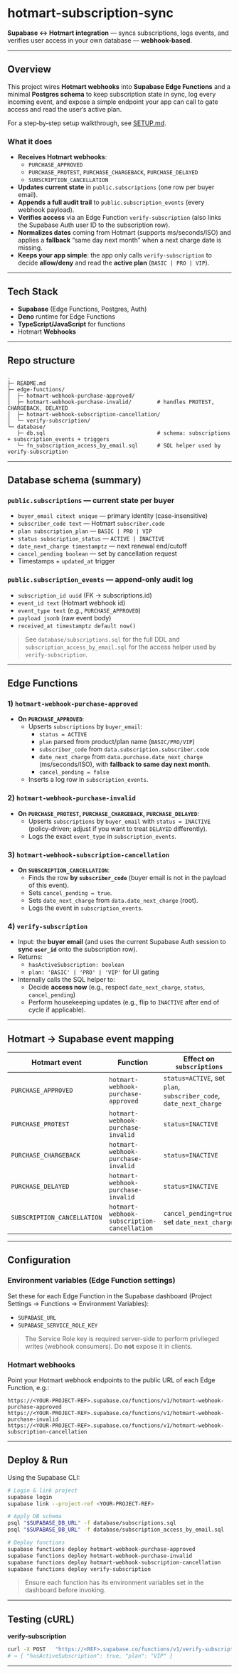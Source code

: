 # hotmart-subscription-sync

**Supabase ↔ Hotmart integration** — syncs subscriptions, logs events, and verifies user access in your own database — **webhook-based**.

---

## Overview

This project wires **Hotmart webhooks** into **Supabase Edge Functions** and a minimal **Postgres schema** to keep subscription state in sync, log every incoming event, and expose a simple endpoint your app can call to gate access and read the user’s active plan.

For a step‑by‑step setup walkthrough, see [SETUP.md](./SETUP.md).

### What it does

- **Receives Hotmart webhooks**:
  - `PURCHASE_APPROVED`
  - `PURCHASE_PROTEST`, `PURCHASE_CHARGEBACK`, `PURCHASE_DELAYED`
  - `SUBSCRIPTION_CANCELLATION`
- **Updates current state** in `public.subscriptions` (one row per buyer email).
- **Appends a full audit trail** to `public.subscription_events` (every webhook payload).
- **Verifies access** via an Edge Function `verify-subscription` (also links the Supabase Auth user ID to the subscription row).
- **Normalizes dates** coming from Hotmart (supports ms/seconds/ISO) and applies a **fallback** “same day next month” when a next charge date is missing.
- **Keeps your app simple**: the app only calls `verify-subscription` to decide **allow/deny** and read the **active plan** (`BASIC | PRO | VIP`).

---

## Tech Stack

- **Supabase** (Edge Functions, Postgres, Auth)
- **Deno** runtime for Edge Functions
- **TypeScript/JavaScript** for functions
- Hotmart **Webhooks**

---

## Repo structure

```
.
├─ README.md
├─ edge-functions/
│  ├─ hotmart-webhook-purchase-approved/
│  ├─ hotmart-webhook-purchase-invalid/        # handles PROTEST, CHARGEBACK, DELAYED
│  ├─ hotmart-webhook-subscription-cancellation/
│  └─ verify-subscription/
└─ database/
   ├─ db.sql                                   # schema: subscriptions + subscription_events + triggers
   └─ fn_subscription_access_by_email.sql      # SQL helper used by verify-subscription
```

---

## Database schema (summary)

### `public.subscriptions` — current state per buyer
- `buyer_email citext unique` — primary identity (case-insensitive)
- `subscriber_code text` — Hotmart `subscriber.code`
- `plan subscription_plan` — `BASIC | PRO | VIP`
- `status subscription_status` — `ACTIVE | INACTIVE`
- `date_next_charge timestamptz` — next renewal end/cutoff
- `cancel_pending boolean` — set by cancellation request
- Timestamps + `updated_at` trigger

### `public.subscription_events` — append-only audit log
- `subscription_id uuid` (FK → subscriptions.id)
- `event_id text` (Hotmart webhook id)
- `event_type text` (e.g., `PURCHASE_APPROVED`)
- `payload jsonb` (raw event body)
- `received_at timestamptz default now()`

> See `database/subscriptions.sql` for the full DDL and `subscription_access_by_email.sql` for the access helper used by `verify-subscription`.

---

## Edge Functions

### 1) `hotmart-webhook-purchase-approved`
- **On `PURCHASE_APPROVED`**:
  - Upserts `subscriptions` by `buyer_email`:
    - `status = ACTIVE`
    - `plan` parsed from product/plan name (`BASIC/PRO/VIP`)
    - `subscriber_code` from `data.subscription.subscriber.code`
    - `date_next_charge` from `data.purchase.date_next_charge` (ms/seconds/ISO), with **fallback to same day next month**.
    - `cancel_pending = false`
  - Inserts a log row in `subscription_events`.

### 2) `hotmart-webhook-purchase-invalid`
- **On `PURCHASE_PROTEST`, `PURCHASE_CHARGEBACK`, `PURCHASE_DELAYED`**:
  - Upserts `subscriptions` by `buyer_email` with `status = INACTIVE` (policy-driven; adjust if you want to treat `DELAYED` differently).
  - Logs the exact `event_type` in `subscription_events`.

### 3) `hotmart-webhook-subscription-cancellation`
- **On `SUBSCRIPTION_CANCELLATION`**:
  - Finds the row **by `subscriber_code`** (buyer email is not in the payload of this event).
  - Sets `cancel_pending = true`.
  - Sets `date_next_charge` from `data.date_next_charge` (root).
  - Logs the event in `subscription_events`.

### 4) `verify-subscription`
- Input: the **buyer email** (and uses the current Supabase Auth session to **sync `user_id`** onto the subscription row).
- Returns:
  - `hasActiveSubscription: boolean`
  - `plan: 'BASIC' | 'PRO' | 'VIP'` for UI gating
- Internally calls the SQL helper to:
  - Decide **access now** (e.g., respect `date_next_charge`, `status`, `cancel_pending`)
  - Perform housekeeping updates (e.g., flip to `INACTIVE` after end of cycle if applicable).

---

## Hotmart → Supabase event mapping

| Hotmart event               | Function                                      | Effect on `subscriptions`                                         | Logged? |
|----------------------------|-----------------------------------------------|-------------------------------------------------------------------|---------|
| `PURCHASE_APPROVED`        | `hotmart-webhook-purchase-approved`           | `status=ACTIVE`, set `plan`, `subscriber_code`, `date_next_charge` | ✅       |
| `PURCHASE_PROTEST`         | `hotmart-webhook-purchase-invalid`            | `status=INACTIVE`                                         | ✅       |
| `PURCHASE_CHARGEBACK`      | `hotmart-webhook-purchase-invalid`            | `status=INACTIVE`                                                 | ✅       |
| `PURCHASE_DELAYED`         | `hotmart-webhook-purchase-invalid`            | `status=INACTIVE`  | ✅       |
| `SUBSCRIPTION_CANCELLATION`| `hotmart-webhook-subscription-cancellation`   | `cancel_pending=true`, set `date_next_charge`                     | ✅       |

---

## Configuration

### Environment variables (Edge Function settings)
Set these for each Edge Function in the Supabase dashboard (Project Settings → Functions → Environment Variables):

- `SUPABASE_URL`
- `SUPABASE_SERVICE_ROLE_KEY`

> The Service Role key is required server-side to perform privileged writes (webhook consumers). Do **not** expose it in clients.

### Hotmart webhooks
Point your Hotmart webhook endpoints to the public URL of each Edge Function, e.g.:

```
https://<YOUR-PROJECT-REF>.supabase.co/functions/v1/hotmart-webhook-purchase-approved
https://<YOUR-PROJECT-REF>.supabase.co/functions/v1/hotmart-webhook-purchase-invalid
https://<YOUR-PROJECT-REF>.supabase.co/functions/v1/hotmart-webhook-subscription-cancellation
```

---

## Deploy & Run

Using the Supabase CLI:

```bash
# Login & link project
supabase login
supabase link --project-ref <YOUR-PROJECT-REF>

# Apply DB schema
psql "$SUPABASE_DB_URL" -f database/subscriptions.sql
psql "$SUPABASE_DB_URL" -f database/subscription_access_by_email.sql

# Deploy functions
supabase functions deploy hotmart-webhook-purchase-approved
supabase functions deploy hotmart-webhook-purchase-invalid
supabase functions deploy hotmart-webhook-subscription-cancellation
supabase functions deploy verify-subscription
```

> Ensure each function has its environment variables set in the dashboard before invoking.

---

## Testing (cURL)

**verify-subscription**
```bash
curl -X POST   "https://<REF>.supabase.co/functions/v1/verify-subscription"   -H "Authorization: Bearer <ANON-OR-USER-JWT>"   -H "Content-Type: application/json"   -d '{ "email": "alice@example.com" }'
# → { "hasActiveSubscription": true, "plan": "VIP" }
```

---
 